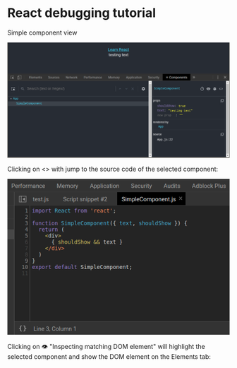 # React debugging tutorial
Simple component view

![](react-debugger-1.png)

Clicking on <> with jump to the source code of the selected component:

![](code-component.png)

Clicking on &#128065; "Inspecting matching DOM element" will highlight the selected component and show the DOM element on the Elements tab:

